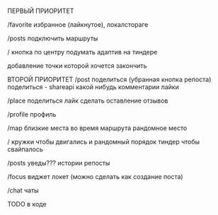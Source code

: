 ПЕРВЫЙ ПРИОРИТЕТ

/favorite
избранное (лайкнутое), локалстораге

/posts
подключить маршруты

/
кнопка по центру подумать
адаптив на тиндере

добавление точки которой хочется закончить



ВТОРОЙ ПРИОРИТЕТ
/post
поделиться (убранная кнопка репоста)
поделиться - shareapi какой нибудь
комментарии
лайки

/place
поделиться
лайк
сделать оставление отзывов

/profile
профиль

/map
близкие места во время маршрута
рандомное место

/
кружки чтобы двигались и рандомный порядок
тиндер чтобы свайпалось

/posts
уведы???
истории
репосты

/focus
виджет локет (можно сделать как создание поста)

/chat
чаты


TODO в коде